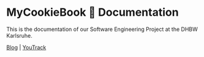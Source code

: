 # MyCookieBook 🍪  Documentation
This is the documentation of our Software Engineering Project at the DHBW Karlsruhe.

<a href="https://mycookiebook.wordpress.com/">Blog</a> | <a href="https://dhbw-karlsruhe.myjetbrains.com/youtrack/dashboard?id=daa9d0a7-920f-4823-8c67-75f6c7c3bf62"> YouTrack</a>
